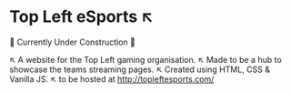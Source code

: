 # Top Left eSports ↖️

🚧 Currently Under Construction 🚧

↖️ A website for the Top Left gaming organisation.
↖️ Made to be a hub to showcase the teams streaming pages.
↖️ Created using HTML, CSS & Vanilla JS.
↖️ to be hosted at http://topleftesports.com/
